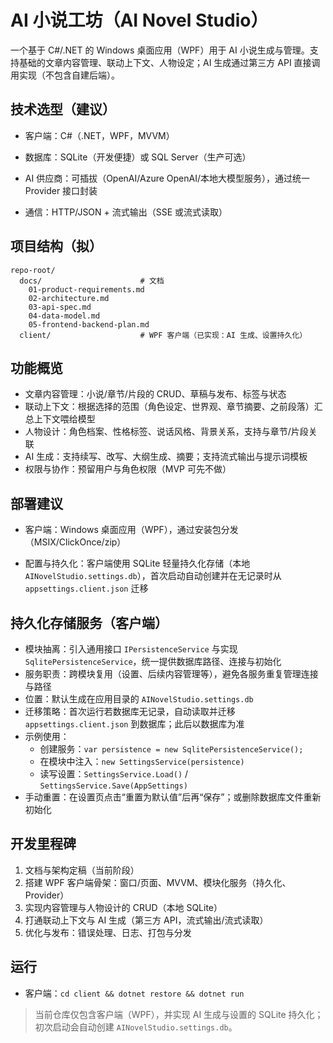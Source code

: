 # AI 小说工坊（AI Novel Studio）

一个基于 C#/.NET 的 Windows 桌面应用（WPF）用于 AI 小说生成与管理。支持基础的文章内容管理、联动上下文、人物设定；AI 生成通过第三方 API 直接调用实现（不包含自建后端）。

## 技术选型（建议）
- 客户端：C#（.NET，WPF，MVVM）

- 数据库：SQLite（开发便捷）或 SQL Server（生产可选）
- AI 供应商：可插拔（OpenAI/Azure OpenAI/本地大模型服务），通过统一 Provider 接口封装
- 通信：HTTP/JSON + 流式输出（SSE 或流式读取）

## 项目结构（拟）
```
repo-root/
  docs/                      # 文档
    01-product-requirements.md
    02-architecture.md
    03-api-spec.md
    04-data-model.md
    05-frontend-backend-plan.md
  client/                    # WPF 客户端（已实现：AI 生成、设置持久化）

```

## 功能概览
- 文章内容管理：小说/章节/片段的 CRUD、草稿与发布、标签与状态
- 联动上下文：根据选择的范围（角色设定、世界观、章节摘要、之前段落）汇总上下文喂给模型
- 人物设计：角色档案、性格标签、说话风格、背景关系，支持与章节/片段关联
- AI 生成：支持续写、改写、大纲生成、摘要；支持流式输出与提示词模板
- 权限与协作：预留用户与角色权限（MVP 可先不做）

## 部署建议
- 客户端：Windows 桌面应用（WPF），通过安装包分发（MSIX/ClickOnce/zip）

- 配置与持久化：客户端使用 SQLite 轻量持久化存储（本地 `AINovelStudio.settings.db`），首次启动自动创建并在无记录时从 `appsettings.client.json` 迁移

## 持久化存储服务（客户端）
- 模块抽离：引入通用接口 `IPersistenceService` 与实现 `SqlitePersistenceService`，统一提供数据库路径、连接与初始化
- 服务职责：跨模块复用（设置、后续内容管理等），避免各服务重复管理连接与路径
- 位置：默认生成在应用目录的 `AINovelStudio.settings.db`
- 迁移策略：首次运行若数据库无记录，自动读取并迁移 `appsettings.client.json` 到数据库；此后以数据库为准
- 示例使用：
  - 创建服务：`var persistence = new SqlitePersistenceService();`
  - 在模块中注入：`new SettingsService(persistence)`
  - 读写设置：`SettingsService.Load()` / `SettingsService.Save(AppSettings)`
- 手动重置：在设置页点击“重置为默认值”后再“保存”；或删除数据库文件重新初始化

## 开发里程碑
1. 文档与架构定稿（当前阶段）
2. 搭建 WPF 客户端骨架：窗口/页面、MVVM、模块化服务（持久化、Provider）
3. 实现内容管理与人物设计的 CRUD（本地 SQLite）
4. 打通联动上下文与 AI 生成（第三方 API，流式输出/流式读取）
5. 优化与发布：错误处理、日志、打包与分发

## 运行
- 客户端：`cd client && dotnet restore && dotnet run`

> 当前仓库仅包含客户端（WPF），并实现 AI 生成与设置的 SQLite 持久化；初次启动会自动创建 `AINovelStudio.settings.db`。
